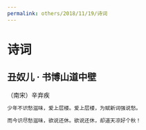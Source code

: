 ```yaml
---
permalink: others/2018/11/19/诗词
---
```

# 诗词

## 丑奴儿 · 书博山道中壁

（南宋）辛弃疾

```md
少年不识愁滋味，爱上层楼。爱上层楼，为赋新词强说愁。

而今识尽愁滋味，欲说还休。欲说还休，却道天凉好个秋！
```
